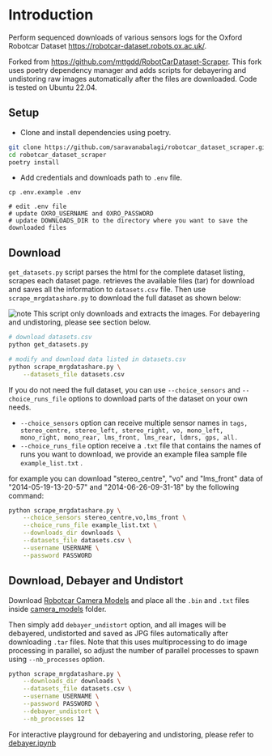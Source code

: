 # Introduction

Perform sequenced downloads of various sensors logs for the Oxford Robotcar Dataset <https://robotcar-dataset.robots.ox.ac.uk/>.

Forked from https://github.com/mttgdd/RobotCarDataset-Scraper. This fork uses poetry dependency manager and adds scripts for debayering and undistoring raw images automatically after the files are downloaded. Code is tested on Ubuntu 22.04.

## Setup

- Clone and install dependencies using poetry.

```sh
git clone https://github.com/saravanabalagi/robotcar_dataset_scraper.git
cd robotcar_dataset_scraper
poetry install
```

- Add credentials and downloads path to `.env` file.

```
cp .env.example .env

# edit .env file
# update OXRO_USERNAME and OXRO_PASSWORD
# update DOWNLOADS_DIR to the directory where you want to save the downloaded files
```

## Download

`get_datasets.py` script parses the html for the complete dataset listing, scrapes each dataset page. retrieves the available files (tar) for download and saves all the information to `datasets.csv` file. Then use `scrape_mrgdatashare.py` to download the full dataset as shown below:

![note](https://img.shields.io/badge/-note%20-blue) This script only downloads and extracts the images. For debayering and undistoring, please see section below.

```sh
# download datasets.csv
python get_datasets.py

# modify and download data listed in datasets.csv
python scrape_mrgdatashare.py \
    --datasets_file datasets.csv
```

If you do not need the full dataset, you can use `--choice_sensors` and `--choice_runs_file` options to download parts of the dataset on your own needs. 

- `--choice_sensors` option can receive multiple sensor names in `tags, stereo_centre, stereo_left, stereo_right, vo, mono_left, mono_right, mono_rear, lms_front, lms_rear, ldmrs, gps, all. `
- `--choice_runs_file` option receive a `.txt` file that contains the names of runs you want to download, we provide an example filea sample file `example_list.txt` .

for example you can download "stereo_centre", "vo" and "lms_front" data of  "2014-05-19-13-20-57" and "2014-06-26-09-31-18" by the following command:

```sh
python scrape_mrgdatashare.py \
    --choice_sensors stereo_centre,vo,lms_front \
    --choice_runs_file example_list.txt \
    --downloads_dir downloads \
    --datasets_file datasets.csv \
    --username USERNAME \
    --password PASSWORD
```

## Download, Debayer and Undistort

Download [Robotcar Camera Models](http://mrgdatashare.robots.ox.ac.uk/download/?filename=camera-models.tar) and place all the `.bin` and `.txt` files inside [camera_models](camera_models) folder.

Then simply add `debayer_undistort` option, and all images will be debayered, undistorted and saved as JPG files automatically after downloading `.tar` files. Note that this uses multiprocessing to do image processing in parallel, so adjust the number of parallel processes to spawn using `--nb_processes` option.

```sh
python scrape_mrgdatashare.py \
    --downloads_dir downloads \
    --datasets_file datasets.csv \
    --username USERNAME \
    --password PASSWORD \
    --debayer_undistort \
    --nb_processes 12
```

For interactive playground for debayering and undistoring, please refer to [debayer.ipynb](debayer.ipynb)
